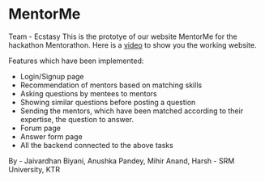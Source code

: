 # MentorMe
Team - Ecstasy
This is the prototye of our website MentorMe for the hackathon Mentorathon.
Here is a [video](https://drive.google.com/file/d/1qnX-pxX3Q_qS22xQau-b2xrKVQf7NNwU/view?usp=sharing) to show you the working website.

Features which have been implemented:
- Login/Signup page
- Recommendation of mentors based on matching skills
- Asking questions by mentees to mentors
- Showing similar questions before posting a question
- Sending the mentors, which have been matched according to their expertise, the question to answer.
- Forum page
- Answer form page
- All the backend connected to the above tasks

By - Jaivardhan Biyani, Anushka Pandey, Mihir Anand, Harsh - SRM University, KTR
